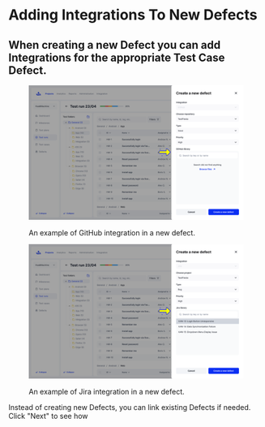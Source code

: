 # Adding Integrations To New Defects

## When creating a new Defect you can add Integrations for the appropriate Test Case Defect.

<figure><img src="../../../.gitbook/assets/Test runs - View test run - Link defect - Github.png" alt=""><figcaption><p>An example of GitHub integration in a new defect.</p></figcaption></figure>

<figure><img src="../../../.gitbook/assets/Test runs - View test run - Link defect - Jira.png" alt=""><figcaption><p>An example of Jira integration in a new defect.</p></figcaption></figure>

Instead of creating new Defects, you can link existing Defects if needed. Click "Next" to see how
